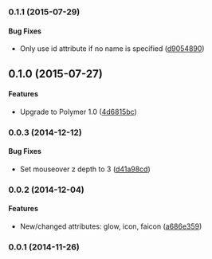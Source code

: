 <a name="0.1.1"></a>
### 0.1.1 (2015-07-29)


#### Bug Fixes

* Only use id attribute if no name is specified ([d9054890](http://github.com/grappendorf/grapp-launcher-tile/commit/d90548906b31dc1b610124077e1632b6ba840696))


<a name="0.1.0"></a>
## 0.1.0 (2015-07-27)


#### Features

* Upgrade to Polymer 1.0 ([4d6815bc](http://github.com/grappendorf/grapp-launcher-tile/commit/4d6815bc2d4c55016c9352c4a9972e3e8d934273))


<a name="0.0.3"></a>
### 0.0.3 (2014-12-12)


#### Bug Fixes

* Set mouseover z depth to 3 ([d41a98cd](http://github.com/grappendorf/grapp-launcher-tile/commit/d41a98cdc1df1c370a35661ecea8a20b33fdd6a0))


<a name="0.0.2"></a>
### 0.0.2 (2014-12-04)


#### Features

* New/changed attributes: glow, icon, faicon ([a686e359](http://github.com/grappendorf/grapp-launcher-tile/commit/a686e35924ac19e27dbcc99c5d36d92f65018768))


<a name="0.0.1"></a>
### 0.0.1 (2014-11-26)


